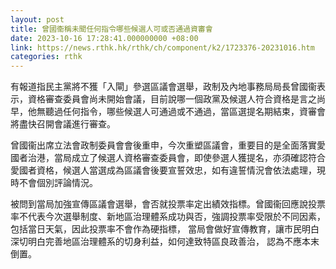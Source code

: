 ```yaml
---
layout: post
title: 曾國衞稱未聞任何指令哪些候選人可或否通過資審會
date: 2023-10-16 17:28:41.000000000 +08:00
link: https://news.rthk.hk/rthk/ch/component/k2/1723376-20231016.htm
categories: rthk
---
```


有報道指民主黨將不獲「入閘」參選區議會選舉，政制及內地事務局局長曾國衞表示，資格審查委員會尚未開始會議，目前說哪一個政黨及候選人符合資格是言之尚早，他無聽過任何指令，哪些候選人可通過或不通過，當區選提名期結束，資審會將盡快召開會議進行審查。

曾國衞出席立法會政制委員會會後重申，今次重塑區議會，重要目的是全面落實愛國者治港，當局成立了候選人資格審查委員會，即使參選人獲提名，亦須確認符合愛國者資格，候選人當選成為區議會後要宣誓效忠，如有違誓情況會依法處理，現時不會個別評論情況。

被問到當局加強宣傳區議會選舉，會否就投票率定出績效指標。曾國衞回應說投票率不代表今次選舉制度、新地區治理體系成功與否，強調投票率受限於不同因素，包括當日天氣，因此投票率不會作為硬指標， 當局會做好宣傳教育，讓市民明白深切明白完善地區治理體系的切身利益，如何達致特區良政善治， 認為不應本末倒置。
